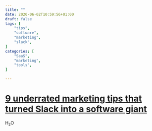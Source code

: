```yaml
---
title: ""
date: 2020-06-02T10:59:56+01:00
draft: false
tags: [
    "tips",
    "software",
    "marketing",
    "slack",
]
categories: [
    "SaaS",
    "marketing",
    "tools",
]

---
```


# [9 underrated marketing tips that turned Slack into a software giant](https://thenextweb.com/growth-quarters/2020/06/01/9-underrated-marketing-tips-that-turned-slack-into-a-software-giant/)

<!--more-->

H<sub>2</sub>O

